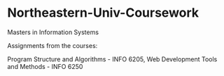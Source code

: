 # Northeastern-Univ-Coursework
Masters in Information Systems


Assignments from the courses:

Program Structure and Algorithms - INFO 6205,
Web Development Tools and Methods - INFO 6250
